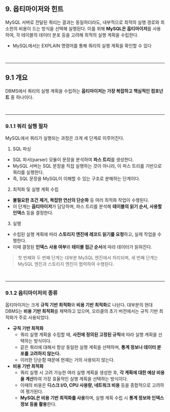## 9. 옵티마이저와 힌트
MySQL 서버로 전달된 쿼리는 결과는 동일하더라도, 내부적으로 최적의 실행 경로와 최소한의 비용이 드는 방식을 선택해 실행된다.
이를 위해 **MySQL은 옵티마이저**를 사용하여, 각 테이블의 데이터 분포 등을 고려해 최적의 실행 계획을 수립한다.
- MySQL에서는 EXPLAIN 명령어를 통해 쿼리의 실행 계획을 확인할 수 있다
<br>

---

## 9.1 개요
DBMS에서 쿼리의 실행 계획을 수립하는 **옵티마이저는 가장 복잡하고 핵심적인 컴포넌트** 중 하나이다.

<br>

---

### 9.1.1 쿼리 실행 절차
MySQL에서 쿼리가 실행되는 과정은 크게 세 단계로 이루어진다.

1. SQL 파싱
- SQL 파서(parser) 모듈이 문장을 분석하여 **파스 트리**를 생성한다.
- MySQL 서버는 SQL 문장을 직접 실행하는 것이 아니라, 이 파스 트리를 기반으로 쿼리를 실행한다.
- 즉, SQL 문장을 MySQL이 이해할 수 있는 구조로 분해하는 단계이다.

2. 최적화 및 실행 계획 수립
- **불필요한 조건 제거, 복잡한 연산의 단순화** 등 여러 최적화 작업이 수행된다.
- 이 단계는 **옵티마이저**가 담당하며, 파스 트리를 분석해 **테이블의 읽기 순서, 사용할 인덱스** 등을 결정한다.

3. 실행
- 수립된 실행 계획에 따라 **스토리지 엔진에 레코드 읽기를 요청**하고, 실제 작업을 수행한다.
- 이때 결정된 **인덱스 사용 여부**와 **테이블 접근 순서**에 따라 데이터가 읽혀진다.


> 첫 번째와 두 번째 단계는 대부분 MySQL 엔진에서 처리되며, 세 번째 단계는 MySQL 엔진과 스토리지 엔진이 협력하여 수행된다.

<br>

---

### 9.1.2 옵티마이저의 종류
옵티마이저는 크게 **규칙 기반 최적화**와 **비용 기반 최적화**로 나뉜다.
대부분의 현대 DBMS는 **비용 기반 최적화**를 채택하고 있으며, 오라클의 초기 버전에서는 규칙 기반 최적화가 주로 사용되었다.

- **규칙 기반 최적화**
  - 쿼리 실행 계획을 수립할 때, **사전에 정의된 고정된 규칙**에 따라 실행 계획을 선택하는 방식이다.
  - 같은 쿼리에 대해서 항상 동일한 실행 계획을 선택하며, **통계 정보나 데이터 분포를 고려하지 않는다.**
  - 이러한 단순함 때문에 현재는 거의 사용되지 않는다.
- **비용 기반 최적화**
  - 쿼리 실행 시 고려 가능한 여러 실행 계획을 생성한 후, **각 계획에 대한 예상 비용을 계산**하여 가장 효율적인 실행 계획을 선택하는 방식이다.
  - 이때의 비용은 **디스크 I/O, CPU 사용량, 네트워크 비용** 등을 종합적으로 고려하여 평가된다.
  - **MySQL은 비용 기반 최적화를 사용**하며, 실행 계획 수립 시 **통계 정보와 인덱스 정보 등을 활용**한다.

<br>
